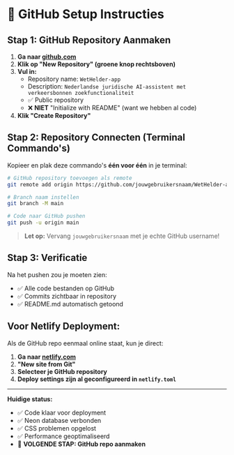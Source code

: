 # 🚀 GitHub Setup Instructies

## **Stap 1: GitHub Repository Aanmaken**

1. **Ga naar [github.com](https://github.com)**
2. **Klik op "New Repository" (groene knop rechtsboven)**
3. **Vul in:**
   - Repository name: `WetHelder-app`
   - Description: `Nederlandse juridische AI-assistent met verkeersbonnen zoekfunctionaliteit`
   - ✅ Public repository
   - ❌ **NIET** "Initialize with README" (want we hebben al code)
4. **Klik "Create Repository"**

## **Stap 2: Repository Connecten (Terminal Commando's)**

Kopieer en plak deze commando's **één voor één** in je terminal:

```bash
# GitHub repository toevoegen als remote
git remote add origin https://github.com/jouwgebruikersnaam/WetHelder-app.git

# Branch naam instellen  
git branch -M main

# Code naar GitHub pushen
git push -u origin main
```

> **Let op:** Vervang `jouwgebruikersnaam` met je echte GitHub username!

## **Stap 3: Verificatie**

Na het pushen zou je moeten zien:
- ✅ Alle code bestanden op GitHub
- ✅ Commits zichtbaar in repository
- ✅ README.md automatisch getoond

## **Voor Netlify Deployment:**

Als de GitHub repo eenmaal online staat, kun je direct:
1. **Ga naar [netlify.com](https://netlify.com)**
2. **"New site from Git"** 
3. **Selecteer je GitHub repository**
4. **Deploy settings zijn al geconfigureerd in `netlify.toml`**

---

**Huidige status:**
- ✅ Code klaar voor deployment
- ✅ Neon database verbonden  
- ✅ CSS problemen opgelost
- ✅ Performance geoptimaliseerd
- 🔄 **VOLGENDE STAP: GitHub repo aanmaken** 
